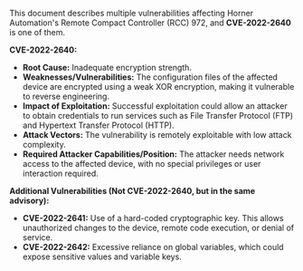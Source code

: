 This document describes multiple vulnerabilities affecting Horner Automation's Remote Compact Controller (RCC) 972, and **CVE-2022-2640** is one of them.

**CVE-2022-2640:**

*   **Root Cause:** Inadequate encryption strength.
*   **Weaknesses/Vulnerabilities:** The configuration files of the affected device are encrypted using a weak XOR encryption, making it vulnerable to reverse engineering.
*  **Impact of Exploitation:** Successful exploitation could allow an attacker to obtain credentials to run services such as File Transfer Protocol (FTP) and Hypertext Transfer Protocol (HTTP).
*   **Attack Vectors:** The vulnerability is remotely exploitable with low attack complexity.
*   **Required Attacker Capabilities/Position:** The attacker needs network access to the affected device, with no special privileges or user interaction required.

**Additional Vulnerabilities (Not CVE-2022-2640, but in the same advisory):**

*   **CVE-2022-2641:** Use of a hard-coded cryptographic key. This allows unauthorized changes to the device, remote code execution, or denial of service.
*   **CVE-2022-2642:** Excessive reliance on global variables, which could expose sensitive values and variable keys.